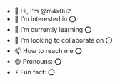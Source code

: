 - 👋 Hi, I’m @m4x0u2
- 👀 I’m interested in ⭕️
- 🌱 I’m currently learning ⭕️
- 💞️ I’m looking to collaborate on ⭕️
- 📫 How to reach me ⭕️
- 😄 Pronouns: ⭕️
- ⚡ Fun fact: ⭕️
